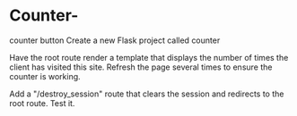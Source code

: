 # Counter-
counter button
Create a new Flask project called counter

Have the root route render a template that displays the number of times the client has visited this site. Refresh the page several times to ensure the counter is working.

Add a "/destroy_session" route that clears the session and redirects to the root route. Test it.
